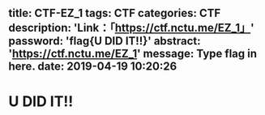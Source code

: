 title: CTF-EZ_1
tags: CTF
categories: CTF
description: 'Link：「https://ctf.nctu.me/EZ_1」'
password: 'flag{U DID IT!!}'
abstract: 'https://ctf.nctu.me/EZ_1'
message: Type flag in here.
date: 2019-04-19 10:20:26
---
# U DID IT!!
